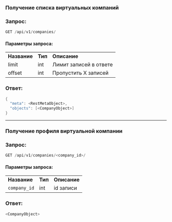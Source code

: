 ### Получение списка виртуальных компаний

### Запрос:

```java
GET /api/v1/companies/
```

#### Параметры запроса:

|     |     |     |
| --- | --- | --- |
| **Название** | **Тип** | **Описание** |
| limit | int | Лимит записей в ответе |
| offset | int | Пропустить Х записей |

### Ответ:

```java
{
  "meta": <RestMetaObject>,
  "objects": [<CompanyObject>]
}
```

* * *

### Получение профиля виртуальной компании

### Запрос:

```java
GET /api/v1/companies/<company_id>/
```

#### Параметры запроса:

|     |     |     |
| --- | --- | --- |
| **Название** | **Тип** | **Описание** |
| `company_id` | int | id записи |

### Ответ:

```java
<CompanyObject>
```